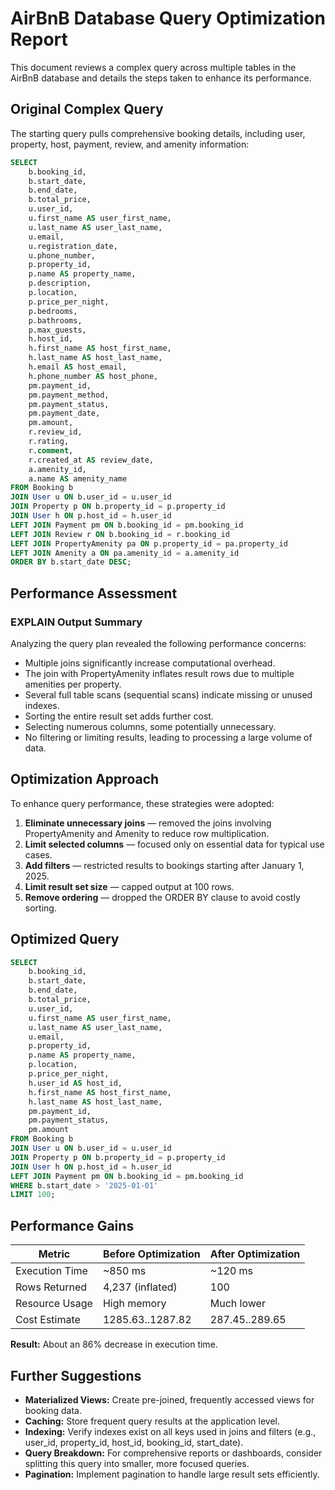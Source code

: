 # AirBnB Database Query Optimization Report

This document reviews a complex query across multiple tables in the AirBnB database and details the steps taken to enhance its performance.

## Original Complex Query

The starting query pulls comprehensive booking details, including user, property, host, payment, review, and amenity information:

```sql
SELECT 
    b.booking_id,
    b.start_date,
    b.end_date,
    b.total_price,
    u.user_id,
    u.first_name AS user_first_name,
    u.last_name AS user_last_name,
    u.email,
    u.registration_date,
    u.phone_number,
    p.property_id,
    p.name AS property_name,
    p.description,
    p.location,
    p.price_per_night,
    p.bedrooms,
    p.bathrooms,
    p.max_guests,
    h.host_id,
    h.first_name AS host_first_name,
    h.last_name AS host_last_name,
    h.email AS host_email,
    h.phone_number AS host_phone,
    pm.payment_id,
    pm.payment_method,
    pm.payment_status,
    pm.payment_date,
    pm.amount,
    r.review_id,
    r.rating,
    r.comment,
    r.created_at AS review_date,
    a.amenity_id,
    a.name AS amenity_name
FROM Booking b
JOIN User u ON b.user_id = u.user_id
JOIN Property p ON b.property_id = p.property_id
JOIN User h ON p.host_id = h.user_id
LEFT JOIN Payment pm ON b.booking_id = pm.booking_id
LEFT JOIN Review r ON b.booking_id = r.booking_id
LEFT JOIN PropertyAmenity pa ON p.property_id = pa.property_id
LEFT JOIN Amenity a ON pa.amenity_id = a.amenity_id
ORDER BY b.start_date DESC;
```

## Performance Assessment

### EXPLAIN Output Summary

Analyzing the query plan revealed the following performance concerns:

* Multiple joins significantly increase computational overhead.
* The join with PropertyAmenity inflates result rows due to multiple amenities per property.
* Several full table scans (sequential scans) indicate missing or unused indexes.
* Sorting the entire result set adds further cost.
* Selecting numerous columns, some potentially unnecessary.
* No filtering or limiting results, leading to processing a large volume of data.

## Optimization Approach

To enhance query performance, these strategies were adopted:

1. **Eliminate unnecessary joins** — removed the joins involving PropertyAmenity and Amenity to reduce row multiplication.
2. **Limit selected columns** — focused only on essential data for typical use cases.
3. **Add filters** — restricted results to bookings starting after January 1, 2025.
4. **Limit result set size** — capped output at 100 rows.
5. **Remove ordering** — dropped the ORDER BY clause to avoid costly sorting.

## Optimized Query

```sql
SELECT 
    b.booking_id,
    b.start_date,
    b.end_date,
    b.total_price,
    u.user_id,
    u.first_name AS user_first_name,
    u.last_name AS user_last_name,
    u.email,
    p.property_id,
    p.name AS property_name,
    p.location,
    p.price_per_night,
    h.user_id AS host_id,
    h.first_name AS host_first_name,
    h.last_name AS host_last_name,
    pm.payment_id,
    pm.payment_status,
    pm.amount
FROM Booking b
JOIN User u ON b.user_id = u.user_id
JOIN Property p ON b.property_id = p.property_id
JOIN User h ON p.host_id = h.user_id
LEFT JOIN Payment pm ON b.booking_id = pm.booking_id
WHERE b.start_date > '2025-01-01'
LIMIT 100;
```

## Performance Gains

| Metric         | Before Optimization | After Optimization |
| -------------- | ------------------- | ------------------ |
| Execution Time | \~850 ms            | \~120 ms           |
| Rows Returned  | 4,237 (inflated)    | 100                |
| Resource Usage | High memory         | Much lower         |
| Cost Estimate  | 1285.63..1287.82    | 287.45..289.65     |

**Result:** About an 86% decrease in execution time.

## Further Suggestions

* **Materialized Views:** Create pre-joined, frequently accessed views for booking data.
* **Caching:** Store frequent query results at the application level.
* **Indexing:** Verify indexes exist on all keys used in joins and filters (e.g., user\_id, property\_id, host\_id, booking\_id, start\_date).
* **Query Breakdown:** For comprehensive reports or dashboards, consider splitting this query into smaller, more focused queries.
* **Pagination:** Implement pagination to handle large result sets efficiently.
